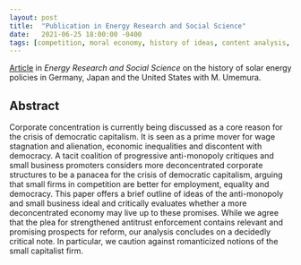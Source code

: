 ```yaml
---
layout: post
title:  "Publication in Energy Research and Social Science"
date:   2021-06-25 18:00:00 -0400
tags: [competition, moral economy, history of ideas, content analysis, mittelstand]
---
```


[Article](https://www.journals.elsevier.com/energy-research-and-social-science/recent-articles) in *Energy Research and Social Science* on the history of solar energy policies in Germany, Japan and the United States with M. Umemura.

<!--more-->

## Abstract

Corporate concentration is currently being discussed as a core reason for the crisis of democratic capitalism. It is seen as a prime mover for wage stagnation and alienation, economic inequalities and discontent with democracy. A tacit coalition of progressive anti-monopoly critiques and small business promoters considers more deconcentrated corporate structures to be a panacea for the crisis of democratic capitalism, arguing that small firms in competition are better for employment, equality and democracy. This paper offers a brief outline of ideas of the anti-monopoly and small business ideal and critically evaluates whether a more deconcentrated economy may live up to these promises. While we agree that the plea for strengthened antitrust enforcement contains relevant and promising prospects for reform, our analysis concludes on a decidedly critical note. In particular, we caution against romanticized notions of the small capitalist firm.